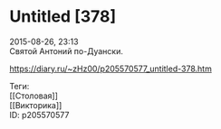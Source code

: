 Untitled [378]
===============

   
 2015-08-26, 23:13   
  Святой Антоний по-Дуански.   
    
 <https://diary.ru/~zHz00/p205570577_untitled-378.htm>   
   
 Теги:   
 [[Столовая]]   
 [[Викторика]]   
 ID: p205570577